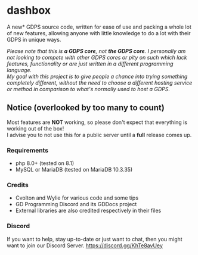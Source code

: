 # dashbox
A new\* GDPS source code, written for ease of use and packing a whole lot of new features, allowing anyone with little knowledge to do a lot with their GDPS in unique ways.

*Please note that this is **__a__ GDPS core**, not **__the__ GDPS core**. I personally am not looking to compete with other GDPS cores or pity on such which lack features, functionality or are just written in a different programming language.  
My goal with this project is to give people a chance into trying something completely different, without the need to choose a different hosting service or method in comparison to what's normally used to host a GDPS.*

## Notice (overlooked by too many to count)
Most features are **NOT** working, so please don't expect that everything is working out of the box!  
I advise you to not use this for a public server until a **full** release comes up.

### Requirements
- php 8.0+ (tested on 8.1)
- MySQL or MariaDB (tested on MariaDB 10.3.35)

### Credits
- Cvolton and Wylie for various code and some tips
- GD Programming Discord and its GDDocs project
- External libraries are also credited respectively in their files

### Discord
If you want to help, stay up-to-date or just want to chat, then you might want to join our Discord Server.  https://discord.gg/KhTe8avUey
